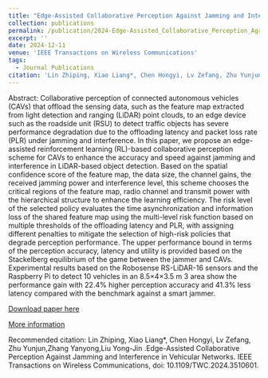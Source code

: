 ```yaml
---
title: "Edge-Assisted Collaborative Perception Against Jamming and Interference in Vehicular Networks"
collection: publications
permalink: /publication/2024-Edge-Assisted_Collaborative_Perception_Against_Jamming_and_Interference_in_Vehicular_Networks
excerpt: ''
date: 2024-12-11
venue: 'IEEE Transactions on Wireless Communications'
tags:
  - Journal Publications
citation: 'Lin Zhiping, Xiao Liang*, Chen Hongyi, Lv Zefang, Zhu Yunjun,Zhang Yanyong,Liu Yong-Jin .Edge-Assisted Collaborative Perception Against Jamming and Interference in Vehicular Networks. IEEE Transactions on Wireless Communications, doi: 10.1109/TWC.2024.3510601 .'
---
```


Abstract: Collaborative perception of connected autonomous vehicles (CAVs) that offload the sensing data, such as the feature map extracted from light detection and ranging (LiDAR) point clouds, to an edge device such as the roadside unit (RSU) to detect traffic objects has severe performance degradation due to the offloading latency and packet loss rate (PLR) under jamming and interference. In this paper, we propose an edge-assisted reinforcement learning (RL)-based collaborative perception scheme for CAVs to enhance the accuracy and speed against jamming and interference in LiDAR-based object detection. Based on the spatial confidence score of the feature map, the data size, the channel gains, the received jamming power and interference level, this scheme chooses the critical regions of the feature map, radio channel and transmit power with the hierarchical structure to enhance the learning efficiency. The risk level of the selected policy evaluates the time asynchronization and information loss of the shared feature map using the multi-level risk function based on multiple thresholds of the offloading latency and PLR, with assigning different penalties to mitigate the selection of high-risk policies that degrade perception performance. The upper performance bound in terms of the perception accuracy, latency and utility is provided based on the Stackelberg equilibrium of the game between the jammer and CAVs. Experimental results based on the Robosense RS-LiDAR-16 sensors and the Raspberry Pi to detect 10 vehicles in an 8.5×4×3.5 m 3 area show the performance gain with 22.4% higher perception accuracy and 41.3% less latency compared with the benchmark against a smart jammer.



[Download paper here](http://yongjinliu.github.io/files/2024-Edge-Assisted_Collaborative_Perception_Against_Jamming_and_Interference_in_Vehicular_Networks.pdf)


[More information](https://cg.cs.tsinghua.edu.cn/people/~Yongjin/Yongjin.htm)

Recommended citation: Lin Zhiping, Xiao Liang*, Chen Hongyi, Lv Zefang, Zhu Yunjun,Zhang Yanyong,Liu Yong-Jin .Edge-Assisted Collaborative Perception Against Jamming and Interference in Vehicular Networks. IEEE Transactions on Wireless Communications, doi: 10.1109/TWC.2024.3510601.






